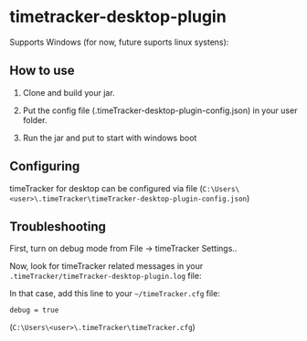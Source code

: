 # timetracker-desktop-plugin

Supports Windows (for now, future suports linux systens):

## How to use

1. Clone and build your jar.

2. Put the config file  (.timeTracker-desktop-plugin-config.json) in your user folder.

3. Run the jar and put to start with windows boot

## Configuring

timeTracker for desktop can be configured via file
(`C:\Users\<user>\.timeTracker\timeTracker-desktop-plugin-config.json`)

## Troubleshooting

First, turn on debug mode from File -> timeTracker Settings..

Now, look for timeTracker related messages in your `.timeTracker/timeTracker-desktop-plugin.log` file:

In that case, add this line to your `~/timeTracker.cfg` file:

    debug = true

(`C:\Users\<user>\.timeTracker\timeTracker.cfg`)
